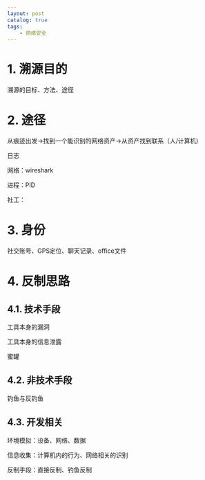 ```yaml
---
layout: post   	
catalog: true 	
tags:
    - 网络安全
---
```




# 1. 溯源目的

溯源的目标、方法、途径


# 2. 途径

从痕迹出发→找到一个能识别的网络资产→从资产找到联系（人/计算机)

日志

网络：wireshark

进程：PID

社工：

# 3. 身份

社交账号、GPS定位、聊天记录、office文件


# 4. 反制思路

## 4.1. 技术手段

工具本身的漏洞

工具本身的信息泄露

蜜罐

## 4.2. 非技术手段

钓鱼与反钓鱼

## 4.3. 开发相关

环境模拟：设备、网络、数据

信息收集：计算机内的行为、网络相关的识别

反制手段：直接反制、钓鱼反制




